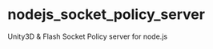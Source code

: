 nodejs_socket_policy_server
===========================

Unity3D &amp; Flash Socket Policy server for node.js
